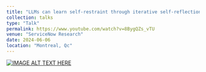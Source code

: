 ```yaml
---
title: "LLMs can learn self-restraint through iterative self-reflection"
collection: talks
type: "Talk"
permalink: https://www.youtube.com/watch?v=8BygQZs_vTU
venue: "ServiceNow Research"
date: 2024-06-06
location: "Montreal, Qc"
---
```


[![IMAGE ALT TEXT HERE](https://img.youtube.com/vi/8BygQZs_vTU/0.jpg)](https://www.youtube.com/watch?v=8BygQZs_vTU)
